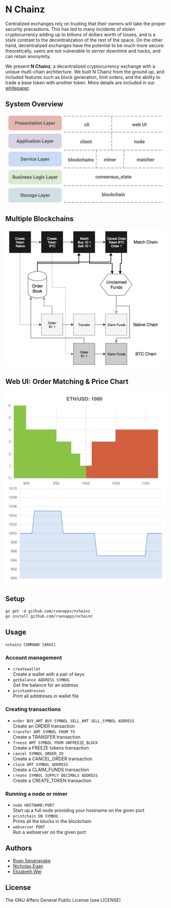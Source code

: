 # N Chainz

Centralized exchanges rely on trusting that their owners will take the proper security precautions. This has led to many incidents of stolen cryptocurrency adding up to billions of dollars worth of losses, and is a stark contrast to the decentralization of the rest of the space. On the other hand, decentralized exchanges have the potential to be much more secure: theoretically, users are not vulnerable to server downtime and hacks, and can retain anonymity. 

We present **N Chainz**, a decentralized cryptocurrency exchange with a unique multi-chain architecture. We built N Chainz from the ground up, and included features such as block generation, limit orders, and the ability to trade a base token with another token. More details are included in our [whitepaper](http://github.com/RSenApps/nchainz/blob/master/NChainzWhitepaper.pdf).

## System Overview

![A system overview](images/0.png?raw=true)

## Multiple Blockchains

![A system overview](images/1.png?raw=true)

## Web UI: Order Matching & Price Chart

![A system overview](images/3.png?raw=true)

## Setup
	go get -d github.com/rsenapps/nchainz
	go install github.com/rsenapps/nchainz

## Usage
``nchainz COMMAND [ARGS]``

### Account management

* ``createwallet``  
Create a wallet with a pair of keys  
* ``getbalance ADDRESS SYMBOL``  
Get the balance for an address  
* ``printaddresses``  
Print all adddreses in wallet file  

### Creating transactions

* ``order BUY_AMT BUY_SYMBOL SELL_AMT SELL_SYMBOL ADDRESS``  
Create an ORDER transaction
* ``transfer AMT SYMBOL FROM TO``  
Create a TRANSFER transaction
* ``freeze AMT SYMBOL FROM UNFREEZE_BLOCK``  
Create a FREEZE tokens transaction
* ``cancel SYMBOL ORDER_ID``  
Create a CANCEL_ORDER transaction
* ``claim AMT SYMBOL ADDRESS``  
Create a CLAIM_FUNDS transaction
* ``create SYMBOL SUPPLY DECIMALS ADDRESS``  
Create a CREATE_TOKEN transaction

### Running a node or miner

* ``node HOSTNAME:PORT``  
  Start up a full node providing your hostname on the given port
* ``printchain DB SYMBOL``  
  Prints all the blocks in the blockchain
* ``webserver PORT``  
  Run a webserver on the given port
  
## Authors

* [Ryan Senanayake](http://rsenapps.com/)
* [Nicholas Egan](http://nicholasegan.me/)
* [Elizabeth Wei](http://lizziew.github.io/)

## License
The GNU Affero General Public License (see LICENSE)
